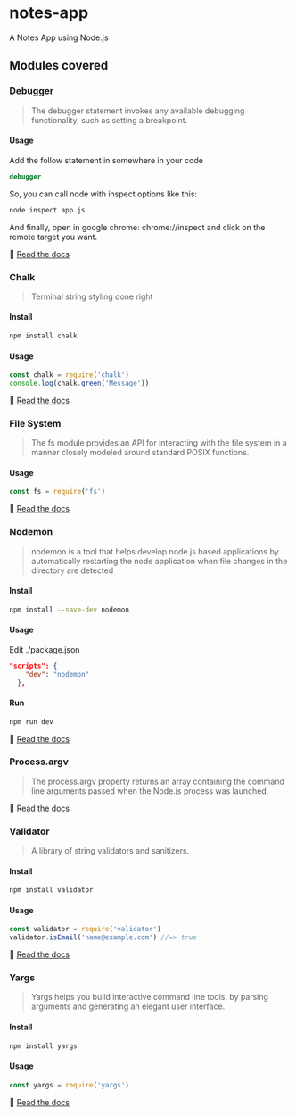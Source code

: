 # notes-app
A Notes App using Node.js

## Modules covered

### Debugger
>The debugger statement invokes any available debugging functionality, such as setting a breakpoint.

#### Usage
Add the follow statement in somewhere in your code
```javascript
debugger
```

So, you can call node with inspect options like this:
```bash
node inspect app.js
```

And finally, open in google chrome: chrome://inspect and click on the remote target you want.  

:page_facing_up: [Read the docs](https://developer.mozilla.org/en-US/docs/Web/JavaScript/Reference/Statements/debugger)

### Chalk
>Terminal string styling done right

#### Install
```bash
npm install chalk
```

#### Usage
```javascript
const chalk = require('chalk')
console.log(chalk.green('Message'))
```
:page_facing_up: [Read the docs](https://www.npmjs.com/package/chalk)

### File System
>The fs module provides an API for interacting with the file system in a manner closely modeled around standard POSIX functions.

#### Usage
```javascript
const fs = require('fs')
```
:page_facing_up: [Read the docs](https://nodejs.org/dist/latest-v12.x/docs/api/fs.html#fs_file_system)

### Nodemon
>nodemon is a tool that helps develop node.js based applications by automatically restarting the node application when file changes in the directory are detected

#### Install
```bash
npm install --save-dev nodemon
```

#### Usage  
Edit ./package.json
```json
"scripts": {
    "dev": "nodemon"
  },
```
#### Run
```bash
npm run dev
```

:page_facing_up: [Read the docs](https://www.npmjs.com/package/nodemon)

### Process.argv
>The process.argv property returns an array containing the command line arguments passed when the Node.js process was launched.

:page_facing_up: [Read the docs](https://nodejs.org/dist/latest-v12.x/docs/api/process.html#process_process_argv)

### Validator
>A library of string validators and sanitizers.

#### Install
```bash
npm install validator
```

#### Usage
```javascript
const validator = require('validator')
validator.isEmail('name@example.com') //=> true
```
:page_facing_up: [Read the docs](https://www.npmjs.com/package/validator)

### Yargs
>Yargs helps you build interactive command line tools, by parsing arguments and generating an elegant user interface.

#### Install
```bash
npm install yargs
```

#### Usage
```javascript
const yargs = require('yargs')
```
:page_facing_up: [Read the docs](https://www.npmjs.com/package/yargs)

